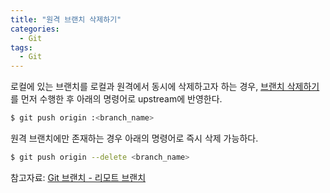 ```yaml
---
title: "원격 브랜치 삭제하기"
categories:
  - Git
tags:
  - Git
---
```


로컬에 있는 브랜치를 로컬과 원격에서 동시에 삭제하고자 하는 경우, [브랜치 삭제하기](https://h22y25n.github.io/git/delete-branch/) 를 먼저 수행한 후 아래의 명령어로 upstream에 반영한다.

```bash
$ git push origin :<branch_name>
```

원격 브랜치에만 존재하는 경우 아래의 명령어로 즉시 삭제 가능하다.

```bash
$ git push origin --delete <branch_name>
```

참고자료: [Git 브랜치 - 리모트 브랜치](https://git-scm.com/book/ko/v2/Git-%EB%B8%8C%EB%9E%9C%EC%B9%98-%EB%A6%AC%EB%AA%A8%ED%8A%B8-%EB%B8%8C%EB%9E%9C%EC%B9%98)

